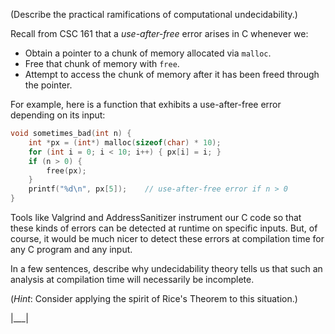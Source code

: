 (Describe the practical ramifications of computational undecidability.)

Recall from CSC 161 that a _use-after-free_ error arises in C whenever we:

+   Obtain a pointer to a chunk of memory allocated via `malloc`.
+   Free that chunk of memory with `free`.
+   Attempt to access the chunk of memory after it has been freed through the pointer.

For example, here is a function that exhibits a use-after-free error depending on its input:

~~~c
void sometimes_bad(int n) {
    int *px = (int*) malloc(sizeof(char) * 10);
    for (int i = 0; i < 10; i++) { px[i] = i; }
    if (n > 0) {
        free(px);
    }
    printf("%d\n", px[5]);    // use-after-free error if n > 0
}
~~~

Tools like Valgrind and AddressSanitizer instrument our C code so that these kinds of errors can be detected at runtime on specific inputs. But, of course, it would be much nicer to detect these errors at compilation time for any C program and any input.

In a few sentences, describe why undecidability theory tells us that such an analysis at compilation time will necessarily be incomplete.

(_Hint_: Consider applying the spirit of Rice's Theorem to this situation.)

|___|
